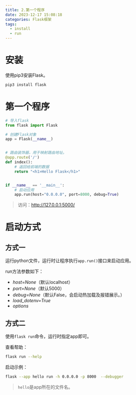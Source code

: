 ```yaml
---
title: 2.第一个程序
date: 2023-12-17 15:08:18
categories: Flask框架
tags: 
  - install
  - run
---
```


# 安装

使用pip3安装Flask。

```bash
pip3 install flask
```

# 第一个程序

```python
# 导入flask
from flask import Flask

# 创建Flask对象
app = Flask(__name__)


# 路由装饰器，用于映射路由地址。
@app.route('/')
def index():
    # 返回给前端的数据
    return "<h1>Hello Flask</h1>"


if __name__ == '__main__':
    # 启动应用
    app.run(host="0.0.0.0", port=8000, debug=True)
```

> 访问：http://127.0.0.1:5000/

# 启动方式

## 方式一

运行python文件，运行时让程序执行`app.run()`接口来启动应用。

run方法参数如下：

* *host=None*（默认localhost）
* *port=None*（默认5000）
* *debug=None*（默认False，会启动热加载及报错展示。）
* *load_dotenv=True*
* *options*

## 方式二

使用`flask run`命令，运行时指定app即可。

查看帮助：

```bash
flask run --help
```

启动示例：

```bash
flask --app hello run -h 0.0.0.0 -p 8000  --debugger
```

> `hello`是app所在的文件名。
